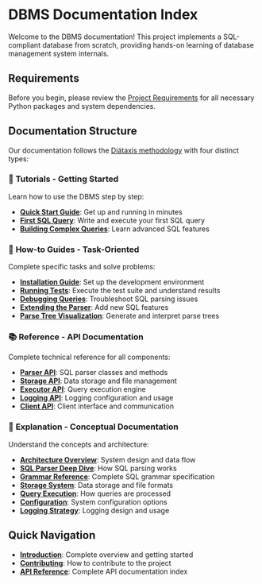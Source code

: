
# DBMS Documentation Index

Welcome to the DBMS documentation! This project implements a SQL-compliant database from scratch, providing hands-on learning of database management system internals.

## Requirements

Before you begin, please review the [Project Requirements](requirements.md) for all necessary Python packages and system dependencies.

## Documentation Structure

Our documentation follows the [Diátaxis methodology](https://docs.divio.com/documentation-system/) with four distinct types:

### 🚀 **Tutorials** - Getting Started
Learn how to use the DBMS step by step:

- **[Quick Start Guide](tutorials/quickstart.md)**: Get up and running in minutes
- **[First SQL Query](tutorials/first-query.md)**: Write and execute your first SQL query
- **[Building Complex Queries](tutorials/complex-queries.md)**: Learn advanced SQL features

### 🔧 **How-to Guides** - Task-Oriented
Complete specific tasks and solve problems:

- **[Installation Guide](how-to/installation.md)**: Set up the development environment
- **[Running Tests](how-to/testing.md)**: Execute the test suite and understand results
- **[Debugging Queries](how-to/debugging.md)**: Troubleshoot SQL parsing issues
- **[Extending the Parser](how-to/extending-parser.md)**: Add new SQL features
- **[Parse Tree Visualization](how-to/parse-trees.md)**: Generate and interpret parse trees

### 📚 **Reference** - API Documentation
Complete technical reference for all components:

- **[Parser API](api/parser.md)**: SQL parser classes and methods
- **[Storage API](api/storage.md)**: Data storage and file management
- **[Executor API](api/executor.md)**: Query execution engine
- **[Logging API](api/logging.md)**: Logging configuration and usage
- **[Client API](api/client.md)**: Client interface and communication

### 📖 **Explanation** - Conceptual Documentation
Understand the concepts and architecture:

- **[Architecture Overview](explanation/architecture.md)**: System design and data flow
- **[SQL Parser Deep Dive](explanation/parser.md)**: How SQL parsing works
- **[Grammar Reference](explanation/grammar.md)**: Complete SQL grammar specification
- **[Storage System](explanation/storage.md)**: Data storage and file formats
- **[Query Execution](explanation/execution.md)**: How queries are processed
- **[Configuration](explanation/configuration.md)**: System configuration options
- **[Logging Strategy](explanation/logging.md)**: Logging design and usage

## Quick Navigation

- **[Introduction](introduction.md)**: Complete overview and getting started
- **[Contributing](contributing.md)**: How to contribute to the project
- **[API Reference](api/index.md)**: Complete API documentation index
